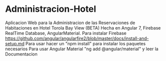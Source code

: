 # Administracion-Hotel
Aplicacion Web para la Administracion de las Reservaciones de Habitaciones en Hotel Torola Bay View (BETA)
Hecha en Angular 7, Firebase RealTime Database, AngularMaterial.
Para instalar Firebase https://github.com/angular/angularfire2/blob/master/docs/install-and-setup.md
Para usar hacer un "npm install" para instalar los paquetes necesarios
Para usar Angular Material "ng add @angular/material" y leer la Documentacion
